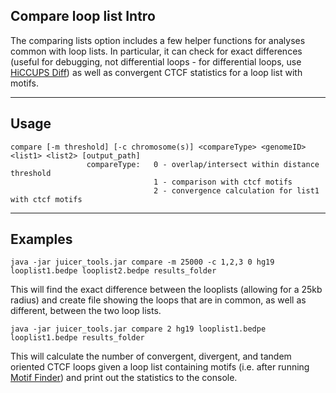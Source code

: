 ## Compare loop list Intro

The comparing lists option includes a few helper functions for analyses common with loop lists. In particular, it can check for exact differences (useful for debugging, not differential loops - for differential loops, use [HiCCUPS Diff](HiCCUPSDiff)) as well as convergent CTCF statistics for a loop list with motifs.

----

## Usage
```
compare [-m threshold] [-c chromosome(s)] <compareType> <genomeID> <list1> <list2> [output_path]
                 compareType:   0 - overlap/intersect within distance threshold
                                1 - comparison with ctcf motifs
                                2 - convergence calculation for list1 with ctcf motifs
```

----

## Examples
```
java -jar juicer_tools.jar compare -m 25000 -c 1,2,3 0 hg19 looplist1.bedpe looplist2.bedpe results_folder
```

This will find the exact difference between the looplists (allowing for a 25kb radius) and create file showing the loops that are in common, as well as different, between the two loop lists.

```
java -jar juicer_tools.jar compare 2 hg19 looplist1.bedpe looplist1.bedpe results_folder
```

This will calculate the number of convergent, divergent, and tandem oriented CTCF loops given a loop list containing motifs (i.e. after running [Motif Finder](MotifFinder)) and print out the statistics to the console.